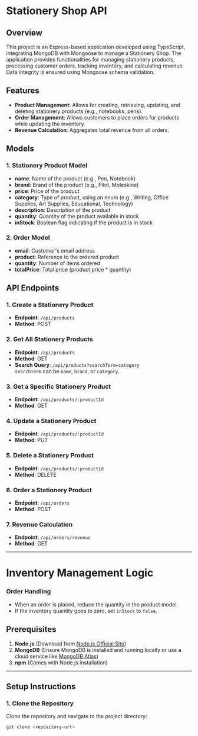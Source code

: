 # Stationery Shop API

## Overview

This project is an Express-based application developed using TypeScript, integrating MongoDB with Mongoose to manage a Stationery Shop. The application provides functionalities for managing stationery products, processing customer orders, tracking inventory, and calculating revenue. Data integrity is ensured using Mongoose schema validation.

## Features

- **Product Management**: Allows for creating, retrieving, updating, and deleting stationery products (e.g., notebooks, pens).
- **Order Management**: Allows customers to place orders for products while updating the inventory.
- **Revenue Calculation**: Aggregates total revenue from all orders.

## Models

### 1. **Stationery Product Model**

- **name**: Name of the product (e.g., Pen, Notebook)
- **brand**: Brand of the product (e.g., Pilot, Moleskine)
- **price**: Price of the product
- **category**: Type of product, using an enum (e.g., Writing, Office Supplies, Art Supplies, Educational, Technology)
- **description**: Description of the product
- **quantity**: Quantity of the product available in stock
- **inStock**: Boolean flag indicating if the product is in stock

### 2. **Order Model**

- **email**: Customer's email address
- **product**: Reference to the ordered product
- **quantity**: Number of items ordered
- **totalPrice**: Total price (product price \* quantity)

## API Endpoints

### 1. Create a Stationery Product

- **Endpoint**: `/api/products`
- **Method**: POST

### 2. Get All Stationery Products

- **Endpoint**: `/api/products`
- **Method**: GET
- **Search Query**: `/api/products?searchTerm=category`  
  `searchTerm` can be `name`, `brand`, or `category`.

### 3. Get a Specific Stationery Product

- **Endpoint**: `/api/products/:productId`
- **Method**: GET

### 4. Update a Stationery Product

- **Endpoint**: `/api/products/:productId`
- **Method**: PUT

### 5. Delete a Stationery Product

- **Endpoint**: `/api/products/:productId`
- **Method**: DELETE

### 6. Order a Stationery Product

- **Endpoint**: `/api/orders`
- **Method**: POST

### 7. Revenue Calculation

- **Endpoint**: `/api/orders/revenue`
- **Method**: GET

---

# Inventory Management Logic

### Order Handling

- When an order is placed, reduce the quantity in the product model.
- If the inventory quantity goes to zero, set `inStock` to `false`.

## Prerequisites

1. **Node.js** (Download from [Node.js Official Site](https://nodejs.org/))
2. **MongoDB** (Ensure MongoDB is installed and running locally or use a cloud service like [MongoDB Atlas](https://www.mongodb.com/cloud/atlas))
3. **npm** (Comes with Node.js installation)

---

## Setup Instructions

### 1. Clone the Repository

Clone the repository and navigate to the project directory:

```bash
git clone <repository-url>
```

